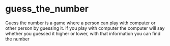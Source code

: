 # guess_the_number
Guess the number is a game where a person can play with computer or other person by guessing it. if you play with computer the computer will say whether you guessed it higher or lower, with that information you can find the number 
